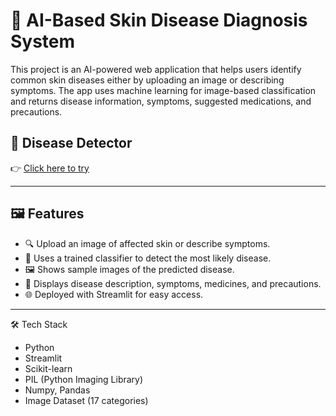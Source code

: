 # 🧠 AI-Based Skin Disease Diagnosis System

This project is an AI-powered web application that helps users identify common skin diseases either by uploading an image or describing symptoms. The app uses machine learning for image-based classification and returns disease information, symptoms, suggested medications, and precautions.

## 🔗 Disease Detector

👉 [Click here to try](https://skindiseasedetection-usinguserdefined.streamlit.app/)

---
## 🖼️ Features

- 🔍 Upload an image of affected skin or describe symptoms.
- 🧠 Uses a trained classifier to detect the most likely disease.
- 🖼️ Shows sample images of the predicted disease.
- 💊 Displays disease description, symptoms, medicines, and precautions.
- 🌐 Deployed with Streamlit for easy access.
---
🛠️ Tech Stack
- Python
- Streamlit
- Scikit-learn
- PIL (Python Imaging Library)
- Numpy, Pandas
- Image Dataset (17 categories)

